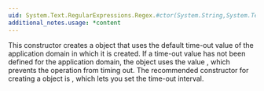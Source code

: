 ```yaml
---
uid: System.Text.RegularExpressions.Regex.#ctor(System.String,System.Text.RegularExpressions.RegexOptions)
additional_notes.usage: *content
---
```


<p>This constructor creates a <xref href="System.Text.RegularExpressions.Regex"></xref> object that uses the default time-out value of the application domain in which it is created. If a time-out value has not been defined for the application domain, the <xref href="System.Text.RegularExpressions.Regex"></xref> object uses the value <xref href="System.Text.RegularExpressions.Regex.InfiniteMatchTimeout"></xref>, which prevents the operation from timing out. The recommended constructor for creating a <xref href="System.Text.RegularExpressions.Regex"></xref> object is <xref href="System.Text.RegularExpressions.Regex.#ctor(System.String,System.Text.RegularExpressions.RegexOptions,System.TimeSpan)"></xref>, which lets you set the time-out interval.</p>


